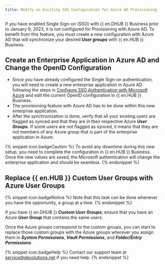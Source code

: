 ```yaml
---
title: Modify an Existing SSO Configuration for Azure AD Provisioning
---
```

If you have enabled Single Sign-on (SSO) with {{ en.DHUB }} Business prior to January 9, 2023, it is not configured for Provisioning with Azure AD. To benefit from this feature, you must create a new configuration with Azure AD that will synchronize your desired ***User groups*** with {{ en.HUB }} Business.

## Create an Enterprise Application in Azure AD and Change the OpenID Configuration

* Since you have already configured the Single Sign-on authentication, you will need to create a new enterprise application in Azure AD following the steps in [Configure SSO Authentication with Microsoft Azure](/hub/getting-started/get-started-sso-hub-business/configure-sso-authentication-microsoft-azure/) and edit the current OpenID configuration in {{ en.HUB }} Business.
* The provisioning feature with Azure AD has to be done within this new enterprise application.
* After the synchronization is done, verify that all your existing users are flagged as synced and that they are in their respective Azure ***User Groups***. If some users are not flagged as synced, it means that they are not members of any Azure group that is part of the enterprise application in Azure.

{% snippet icon.badgeCaution %}
To avoid any downtime during this new setup, you need to complete the configuration in {{ en.HUB }} Business. Once the new values are saved, the Microsoft authentication will change the enterprise application and should be seamless.
{% endsnippet %}

## Replace {{ en.HUB }} Custom User Groups with Azure User Groups

{% snippet icon.badgeNotice %}
Note that this task can be done whenever you have the opportunity, a group at a time.
{% endsnippet %}

If you have {{ en.DHUB }} ***Custom User Groups***, ensure that you have an Azure ***User Group*** that contains the same users.

Once the Azure groups correspond to the custom groups, you can start to replace those custom groups with the Azure groups wherever you assign them in ***System Permissions***, ***Vault Permissions***, and ***Folder/Entry Permissions***.

{% snippet icon.badgeHelp %}
Contact our support team at [service@devolutions.net](mailto:service@devolutions.net) if you need help.
{% endsnippet %}
